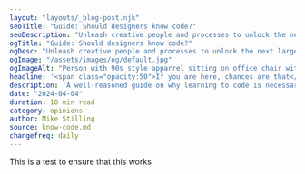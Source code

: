 ```yaml
---
layout: "layouts/_blog-post.njk"
seoTitle: "Guide: Should designers know code?"
seoDescription: "Unleash creative people and processes to unlock the next large wave of growth for your business."
ogTitle: "Guide: Should designers know code?"
ogDesc: "Unleash creative people and processes to unlock the next large wave of growth for your business."
ogImage: "/assets/images/og/default.jpg"
ogImageAlt: "Person with 90s style apparrel sitting on office chair with large old computer on lap with their thumbs up."
headline: '<span class="opacity:50">If you are here, chances are that</span> <span><span class="space:nowrap">you should</span> probably know code.</span>'
description: 'A well-reasoned guide on why learning to code is necessary—<span class="space:nowrap">but even</span> more so, taking a generalist approach toward design.'
date: "2024-04-04"
duration: 10 min read
category: opinions
author: Mike Stilling
source: know-code.md
changefreq: daily
---
```


This is a test to ensure that this works